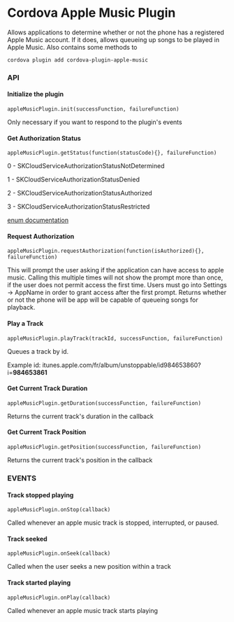 # Cordova Apple Music Plugin

Allows applications to determine whether or not the phone has a registered Apple Music account. If it does, allows queueing up songs to be played in Apple Music. Also contains
some methods to 

```
cordova plugin add cordova-plugin-apple-music
```

### API

#### Initialize the plugin
```
appleMusicPlugin.init(successFunction, failureFunction)
```
Only necessary if you want to respond to the plugin's events

#### Get Authorization Status
```
appleMusicPlugin.getStatus(function(statusCode){}, failureFunction)
```
0 - SKCloudServiceAuthorizationStatusNotDetermined

1 - SKCloudServiceAuthorizationStatusDenied

2 - SKCloudServiceAuthorizationStatusAuthorized

3 - SKCloudServiceAuthorizationStatusRestricted

[enum documentation](https://developer.apple.com/library/ios/documentation/StoreKit/Reference/SKCloudServiceController_Class/#//apple_ref/c/tdef/SKCloudServiceAuthorizationStatus)

#### Request Authorization
```
appleMusicPlugin.requestAuthorization(function(isAuthorized){}, failureFunction)
```
This will prompt the user asking if the application can have access to apple music. Calling this multiple times will not show the prompt more than once, if the user does not
permit access the first time. Users must go into Settings -> AppName in order to grant access after the first prompt. Returns whether or not the phone will be app will be capable
of queueing songs for playback.

#### Play a Track
```
appleMusicPlugin.playTrack(trackId, successFunction, failureFunction)
```
Queues a track by id.

Example id: itunes.apple.com/fr/album/unstoppable/id984653860?i=<b>984653861</b>

#### Get Current Track Duration
```
appleMusicPlugin.getDuration(successFunction, failureFunction)
```
Returns the current track's duration in the callback

#### Get Current Track Position
```
appleMusicPlugin.getPosition(successFunction, failureFunction)
```
Returns the current track's position in the callback

### EVENTS

#### Track stopped playing
```
appleMusicPlugin.onStop(callback)
```
Called whenever an apple music track is stopped, interrupted, or paused.
#### Track seeked
```
appleMusicPlugin.onSeek(callback)
```
Called when the user seeks a new position within a track
#### Track started playing
```
appleMusicPlugin.onPlay(callback)
```
Called whenever an apple music track starts playing